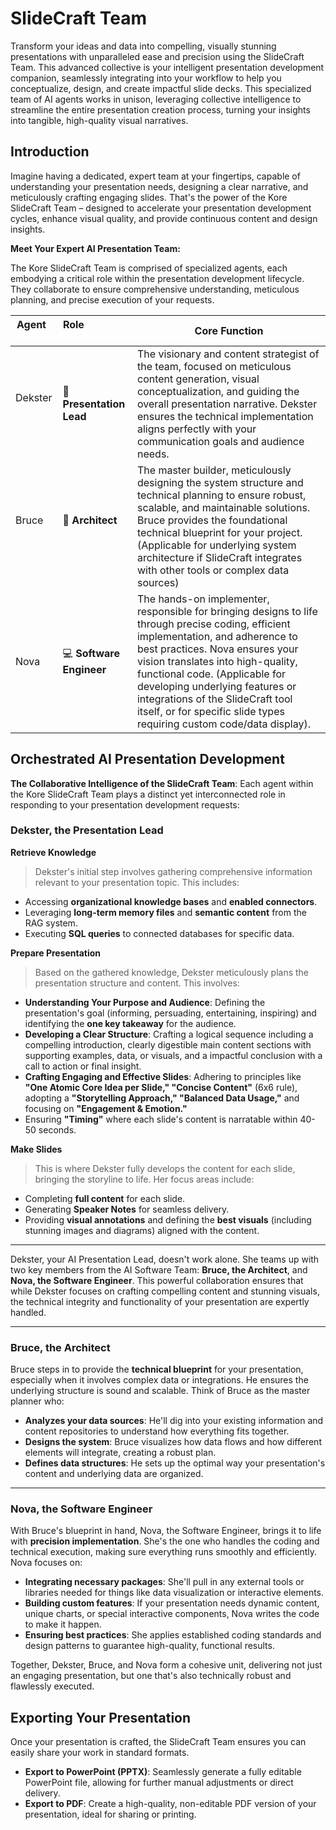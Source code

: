 # SlideCraft Team

Transform your ideas and data into compelling, visually stunning presentations with unparalleled ease and precision using the SlideCraft Team. This advanced collective is your intelligent presentation development companion, seamlessly integrating into your workflow to help you conceptualize, design, and create impactful slide decks. This specialized team of AI agents works in unison, leveraging collective intelligence to streamline the entire presentation creation process, turning your insights into tangible, high-quality visual narratives.

## Introduction

Imagine having a dedicated, expert team at your fingertips, capable of understanding your presentation needs, designing a clear narrative, and meticulously crafting engaging slides. That's the power of the Kore SlideCraft Team – designed to accelerate your presentation development cycles, enhance visual quality, and provide continuous content and design insights.

**Meet Your Expert AI Presentation Team:**

The Kore SlideCraft Team is comprised of specialized agents, each embodying a critical role within the presentation development lifecycle. They collaborate to ensure comprehensive understanding, meticulous planning, and precise execution of your requests.

| Agent     | Role                  | Core Function |
|-----------|-----------------------|---------------|
| Dekster    | 📝 **Presentation Lead** | The visionary and content strategist of the team, focused on meticulous content generation, visual conceptualization, and guiding the overall presentation narrative. Dekster ensures the technical implementation aligns perfectly with your communication goals and audience needs. |
| Bruce     | 📐 **Architect**         | The master builder, meticulously designing the system structure and technical planning to ensure robust, scalable, and maintainable solutions. Bruce provides the foundational technical blueprint for your project. (Applicable for underlying system architecture if SlideCraft integrates with other tools or complex data sources) |
| Nova     | 💻 **Software Engineer** | The hands-on implementer, responsible for bringing designs to life through precise coding, efficient implementation, and adherence to best practices. Nova ensures your vision translates into high-quality, functional code. (Applicable for developing underlying features or integrations of the SlideCraft tool itself, or for specific slide types requiring custom code/data display). |

## Orchestrated AI Presentation Development
**The Collaborative Intelligence of the SlideCraft Team**:
Each agent within the Kore SlideCraft Team plays a distinct yet interconnected role in responding to your presentation development requests:

### **Dekster, the Presentation Lead**

**Retrieve Knowledge**
> Dekster's initial step involves gathering comprehensive information relevant to your presentation topic. This includes:

- Accessing **organizational knowledge bases** and **enabled connectors**.
- Leveraging **long-term memory files** and **semantic content** from the RAG system.
- Executing **SQL queries** to connected databases for specific data.

**Prepare Presentation**
> Based on the gathered knowledge, Dekster meticulously plans the presentation structure and content. This involves:

- **Understanding Your Purpose and Audience**: Defining the presentation's goal (informing, persuading, entertaining, inspiring) and identifying the **one key takeaway** for the audience.
- **Developing a Clear Structure**: Crafting a logical sequence including a compelling introduction, clearly digestible main content sections with supporting examples, data, or visuals, and a impactful conclusion with a call to action or final insight.
- **Crafting Engaging and Effective Slides**: Adhering to principles like **"One Atomic Core Idea per Slide," "Concise Content"** (6x6 rule), adopting a **"Storytelling Approach," "Balanced Data Usage,"** and focusing on **"Engagement & Emotion."**
- Ensuring **"Timing"** where each slide's content is narratable within 40-50 seconds.

**Make Slides**
> This is where Dekster fully develops the content for each slide, bringing the storyline to life. Her focus areas include:
- Completing **full content** for each slide.
- Generating **Speaker Notes** for seamless delivery.
- Providing **visual annotations** and defining the **best visuals** (including stunning images and diagrams) aligned with the content.


---

Dekster, your AI Presentation Lead, doesn't work alone. She teams up with two key members from the AI Software Team: **Bruce, the Architect**, and **Nova, the Software Engineer**. This powerful collaboration ensures that while Dekster focuses on crafting compelling content and stunning visuals, the technical integrity and functionality of your presentation are expertly handled.

---

### **Bruce, the Architect**

Bruce steps in to provide the **technical blueprint** for your presentation, especially when it involves complex data or integrations. He ensures the underlying structure is sound and scalable. Think of Bruce as the master planner who:

* **Analyzes your data sources**: He'll dig into your existing information and content repositories to understand how everything fits together.
* **Designs the system**: Bruce visualizes how data flows and how different elements will integrate, creating a robust plan.
* **Defines data structures**: He sets up the optimal way your presentation's content and underlying data are organized.

---

### **Nova, the Software Engineer**

With Bruce's blueprint in hand, Nova, the Software Engineer, brings it to life with **precision implementation**. She's the one who handles the coding and technical execution, making sure everything runs smoothly and efficiently. Nova focuses on:

* **Integrating necessary packages**: She'll pull in any external tools or libraries needed for things like data visualization or interactive elements.
* **Building custom features**: If your presentation needs dynamic content, unique charts, or special interactive components, Nova writes the code to make it happen.
* **Ensuring best practices**: She applies established coding standards and design patterns to guarantee high-quality, functional results.

Together, Dekster, Bruce, and Nova form a cohesive unit, delivering not just an engaging presentation, but one that's also technically robust and flawlessly executed.

## Exporting Your Presentation

Once your presentation is crafted, the SlideCraft Team ensures you can easily share your work in standard formats.

- **Export to PowerPoint (PPTX)**: Seamlessly generate a fully editable PowerPoint file, allowing for further manual adjustments or direct delivery.
- **Export to PDF**: Create a high-quality, non-editable PDF version of your presentation, ideal for sharing or printing.
